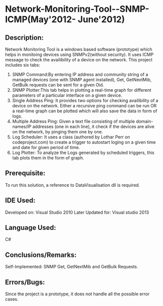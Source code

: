 Network-Monitoring-Tool--SNMP-ICMP(May'2012- June'2012)
=======================================================

Description:	
------------
Network Monitoring Tool is a windows based software (prototype) which helps in monitoing devices using SNMPv2(without security). It uses ICMP message to check the availibility of a device on the network.
This project includes six tabs:
  1. SNMP Command:By entering IP address and community string of a managed devices (one with SNMP agent installed), Get, GetNextMib, GetBulk requests can be sent for a given Oid.
  2. SNMP Plotter:This tab helps in plotting a real-time graph for different parameters of a particular interface on a given device.
  3. Single Address Ping: It provides two options for checking availibility of a device on the network. Either a recursive ping command can be run OR a real-time graph can be plotted which will also save the data in form of logs.
  4. Multiple Address Ping: Given a text file consisting of multiple domain-names/IP addresses (one in each line), it check if the devices are alive on the network, by pinging them one by one.
  5. Log Scheduler: It uses a class (authored by Lothar Perr on codeproject.com) to create a trigger to autostart loging on a given time and date for given period of time.
  6. Log Plotter: To analyze the Logs generated by scheduled triggers, this tab plots them in the form of graph. 


Prerequisite:
-------------
To run this solution, a reference to DataVisualisation dll is required.


IDE Used:	
--------
Developed on: Visual Studio 2010
Later Updated for: Visual studio 2013


Language Used:
--------------
C#


Conclusions/Remarks:
-------------------
Self-Implemented: SNMP Get, GetNextMib and GetBulk Requests.


Errors/Bugs:
------------
Since the project is a prototype, it does not handle all the possible error cases.
